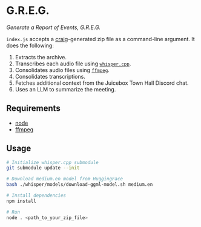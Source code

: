 # G.R.E.G.

*Generate a Report of Events, G.R.E.G.*

`index.js` accepts a [craig](https://craig.chat/)-generated zip file as a command-line argument. It does the following:

1. Extracts the archive.
2. Transcribes each audio file using [`whisper.cpp`](https://github.com/ggerganov/whisper.cpp).
3. Consolidates audio files using [`ffmpeg`](https://ffmpeg.org/).
4. Consolidates transcriptions.
5. Fetches additional context from the Juicebox Town Hall Discord chat.
6. Uses an LLM to summarize the meeting.

## Requirements

- [node](https://nodejs.org/)
- [ffmpeg](https://ffmpeg.org/)

## Usage

```bash
# Initialize whisper.cpp submodule
git submodule update --init

# Download medium.en model from HuggingFace
bash ./whisper/models/download-ggml-model.sh medium.en

# Install dependencies
npm install

# Run
node . <path_to_your_zip_file>
```
